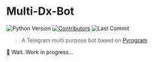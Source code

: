 # Multi-Dx-Bot

 ![Python Version](https://img.shields.io/badge/Python-v3.8-blue)
 [![Contributors](https://img.shields.io/github/contributors/sahadz/multi-dx-bot)](https://github.com/sahadz/multi-dx-bot/graphs/contributors)
 ![Last Commit](https://img.shields.io/github/last-commit/sahadz/multi-Dx-bot/master)

> A Telegram multi purpose bot based on [Pyrogram](https://github.com/pyrogram/pyrogram)

🚧 Wait..Work in progress...
